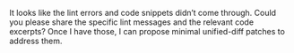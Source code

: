It looks like the lint errors and code snippets didn’t come through. Could you please share the specific lint messages and the relevant code excerpts? Once I have those, I can propose minimal unified-diff patches to address them.